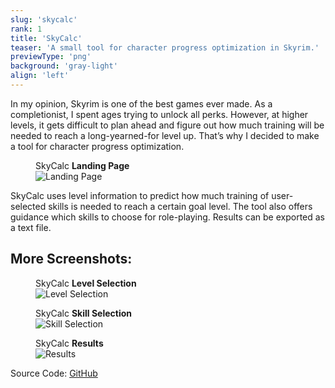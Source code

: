 ```yaml
---
slug: 'skycalc'
rank: 1
title: 'SkyCalc'
teaser: 'A small tool for character progress optimization in Skyrim.'
previewType: 'png'
background: 'gray-light'
align: 'left'
---
```


In my opinion, Skyrim is one of the best games ever made.
As a completionist, I spent ages trying to unlock all perks.
However, at higher levels, it gets difficult to plan ahead and figure out 
how much training will be needed to reach a long-yearned-for level up.
That’s why I decided to make a tool for character progress optimization.

<figure class="right">
<figcaption>SkyCalc <strong>Landing Page</strong></figcaption>
<img src="portfolio/skycalc/landing.png" alt="Landing Page"/>
</figure>

SkyCalc uses level information to predict how much training of user-selected skills is needed to 
reach a certain goal level. 
The tool also offers guidance which skills to choose for role-playing.
Results can be exported as a text file.


## <span class="emph">More Screenshots:</span>

<figure class="left">
<figcaption>SkyCalc <strong>Level Selection</strong></figcaption>
<img src="portfolio/skycalc/level.png" alt="Level Selection"/>
</figure>

<figure class="right">
<figcaption>SkyCalc <strong>Skill Selection</strong></figcaption>
<img src="portfolio/skycalc/skill.png" alt="Skill Selection"/>
</figure>

<figure class="center">
<figcaption>SkyCalc <strong>Results</strong></figcaption>
<img src="portfolio/skycalc/results.png" alt="Results"/>
</figure>


<span class="meta">Source Code:</span>
<a href="https://github.com/LenaSchnedlitz/skycalc" class="link">GitHub
<svg viewBox="0 0 24 24" class="icon icon-inline"><use xlink:href="icons/sprite.svg#link"/></svg></a>
